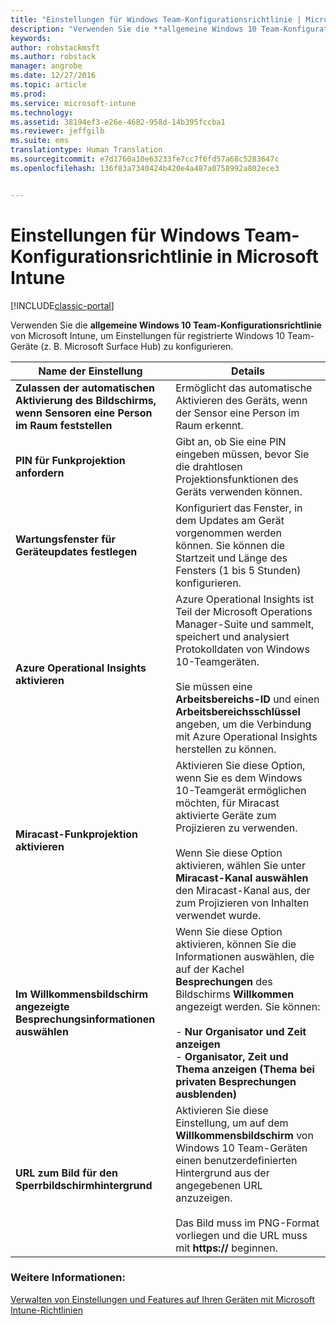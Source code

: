 ```yaml
---
title: "Einstellungen für Windows Team-Konfigurationsrichtlinie | Microsoft-Dokumentation"
description: "Verwenden Sie die **allgemeine Windows 10 Team-Konfigurationsrichtlinie** von Microsoft Intune, um Einstellungen für registrierte Windows 10 Team-Geräte (z. B. Microsoft Surface Hub) zu konfigurieren."
keywords: 
author: robstackmsft
ms.author: robstack
manager: angrobe
ms.date: 12/27/2016
ms.topic: article
ms.prod: 
ms.service: microsoft-intune
ms.technology: 
ms.assetid: 38194ef3-e26e-4682-958d-14b395fccba1
ms.reviewer: jeffgilb
ms.suite: ems
translationtype: Human Translation
ms.sourcegitcommit: e7d1760a10e63233fe7cc7f6fd57a68c5283647c
ms.openlocfilehash: 136f83a7340424b420e4a487a0758992a802ece3


---
```


# <a name="windows-team-configuration-policy-settings-in-microsoft-intune"></a>Einstellungen für Windows Team-Konfigurationsrichtlinie in Microsoft Intune

[!INCLUDE[classic-portal](../includes/classic-portal.md)]

Verwenden Sie die **allgemeine Windows 10 Team-Konfigurationsrichtlinie** von Microsoft Intune, um Einstellungen für registrierte Windows 10 Team-Geräte (z. B. Microsoft Surface Hub) zu konfigurieren.

|Name der Einstellung|Details|
|----------------|-----------|
|**Zulassen der automatischen Aktivierung des Bildschirms, wenn Sensoren eine Person im Raum feststellen**|Ermöglicht das automatische Aktivieren des Geräts, wenn der Sensor eine Person im Raum erkennt.|
|**PIN für Funkprojektion anfordern**|Gibt an, ob Sie eine PIN eingeben müssen, bevor Sie die drahtlosen Projektionsfunktionen des Geräts verwenden können.|
|**Wartungsfenster für Geräteupdates festlegen**|Konfiguriert das Fenster, in dem Updates am Gerät vorgenommen werden können. Sie können die Startzeit und Länge des Fensters (1 bis 5 Stunden) konfigurieren.|
|**Azure Operational Insights aktivieren**|Azure Operational Insights ist Teil der Microsoft Operations Manager-Suite und sammelt, speichert und analysiert Protokolldaten von Windows 10-Teamgeräten.<br /><br />Sie müssen eine **Arbeitsbereichs-ID** und einen **Arbeitsbereichsschlüssel** angeben, um die Verbindung mit Azure Operational Insights herstellen zu können.|
|**Miracast-Funkprojektion aktivieren**|Aktivieren Sie diese Option, wenn Sie es dem Windows 10-Teamgerät ermöglichen möchten, für Miracast aktivierte Geräte zum Projizieren zu verwenden.<br /><br />Wenn Sie diese Option aktivieren, wählen Sie unter **Miracast-Kanal auswählen** den Miracast-Kanal aus, der zum Projizieren von Inhalten verwendet wurde.|
|**Im Willkommensbildschirm angezeigte Besprechungsinformationen auswählen**|Wenn Sie diese Option aktivieren, können Sie die Informationen auswählen, die auf der Kachel **Besprechungen** des Bildschirms **Willkommen** angezeigt werden. Sie können:<br /><br />-   **Nur Organisator und Zeit anzeigen**<br />-   **Organisator, Zeit und Thema anzeigen (Thema bei privaten Besprechungen ausblenden)**|
|**URL zum Bild für den Sperrbildschirmhintergrund**|Aktivieren Sie diese Einstellung, um auf dem **Willkommensbildschirm** von Windows 10 Team-Geräten einen benutzerdefinierten Hintergrund aus der angegebenen URL anzuzeigen.<br /><br />Das Bild muss im PNG-Format vorliegen und die URL muss mit **https://** beginnen.|


### <a name="see-also"></a>Weitere Informationen:
[Verwalten von Einstellungen und Features auf Ihren Geräten mit Microsoft Intune-Richtlinien](manage-settings-and-features-on-your-devices-with-microsoft-intune-policies.md)




<!--HONumber=Dec16_HO5-->


